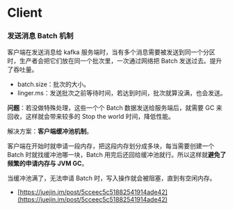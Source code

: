# Client

### 发送消息 Batch 机制

客户端在发送消息给 kafka 服务端时，当有多个消息需要被发送到同一个分区时，生产者会把它们放在同一个批次里，一次通过网络把 Batch 发送过去。提升了吞吐量。

* batch.size：批次的大小。
* linger.ms：发送批次之前等待时间，若达到时间，批次就算没满，也会发送。

**问题**：若没做特殊处理，这些一个个 Batch 数据发送给服务端后，就需要 GC 来回收，这样就会带来较多的 Stop the world 时间，降低性能。

解决方案：**客户端缓冲池机制**。

客户端在开始时就申请一段内存，把这段内存划分成多块，每当需要创建一个 Batch 时就找缓冲池哪一块，Batch 用完后还回给缓冲池就行。所以这样就**避免了频繁的申请内存与 JVM GC**。

当缓冲池满了，无法申请 Batch 时，写入操作就会被阻塞，直到有空闲内存。

* [https://juejin.im/post/5cceec5c51882541914ade42](https://juejin.im/post/5cceec5c51882541914ade42)

